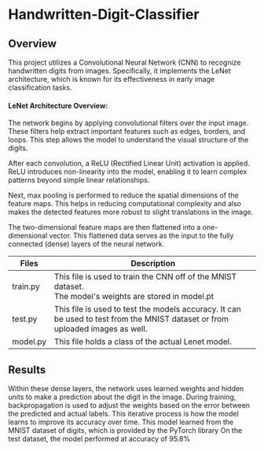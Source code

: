 # Handwritten-Digit-Classifier

## Overview
This project utilizes a Convolutional Neural Network (CNN) to recognize handwritten digits from images. Specifically, it implements the LeNet architecture, which is known for its effectiveness in early image classification tasks.

#### LeNet Architecture Overview:
The network begins by applying convolutional filters over the input image. These filters help extract important features such as edges, borders, and loops. This step allows the model to understand the visual structure of the digits.

After each convolution, a ReLU (Rectified Linear Unit) activation is applied. ReLU introduces non-linearity into the model, enabling it to learn complex patterns beyond simple linear relationships.

Next, max pooling is performed to reduce the spatial dimensions of the feature maps. This helps in reducing computational complexity and also makes the detected features more robust to slight translations in the image.

The two-dimensional feature maps are then flattened into a one-dimensional vector. This flattened data serves as the input to the fully connected (dense) layers of the neural network.


| Files    | Description                                                                                                                   |
|----------|-------------------------------------------------------------------------------------------------------------------------------|
| train.py | This file is used to train the CNN off of the MNIST dataset.<br/>The model's weights are stored in model.pt                   | 
| test.py  | This file is used to test the models accuracy. It can be used to test from the MNIST dataset or from uploaded images as well. |
  | model.py| This file holds a class of the actual Lenet model.|


## Results
Within these dense layers, the network uses learned weights and hidden units to make a prediction about the digit in the image. During training, backpropagation is used to adjust the weights based on the error between the predicted and actual labels. This iterative process is how the model learns to improve its accuracy over time.
This model learned from the MNIST dataset of digits, which is provided by the PyTorch library
On the test dataset, the model performed at accuracy of 95.8%

